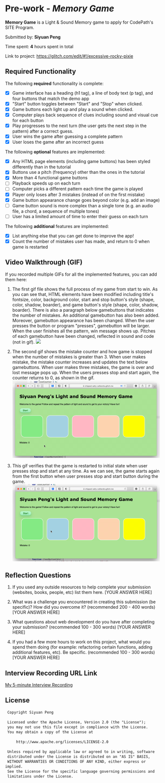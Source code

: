 # Pre-work - *Memory Game*

 **Memory Game** is a Light & Sound Memory game to apply for CodePath's SITE Program.

 Submitted by: **Siyuan Peng**

 Time spent: **4** hours spent in total

 Link to project: https://glitch.com/edit/#!/excessive-rocky-pixie

 ## Required Functionality

 The following **required** functionality is complete:

 * [x] Game interface has a heading (h1 tag), a line of body text (p tag), and four buttons that match the demo app
 * [x] "Start" button toggles between "Start" and "Stop" when clicked. 
 * [x] Game buttons each light up and play a sound when clicked. 
 * [x] Computer plays back sequence of clues including sound and visual cue for each button
 * [x] Play progresses to the next turn (the user gets the next step in the pattern) after a correct guess. 
 * [x] User wins the game after guessing a complete pattern
 * [x] User loses the game after an incorrect guess

 The following **optional** features are implemented:

 * [x] Any HTML page elements (including game buttons) has been styled differently than in the tutorial
 * [x] Buttons use a pitch (frequency) other than the ones in the tutorial
 * [x] More than 4 functional game buttons
 * [ ] Playback speeds up on each turn
 * [ ] Computer picks a different pattern each time the game is played
 * [x] Player only loses after 3 mistakes (instead of on the first mistake)
 * [x] Game button appearance change goes beyond color (e.g. add an image)
 * [ ] Game button sound is more complex than a single tone (e.g. an audio file, a chord, a sequence of multiple tones)
 * [ ] User has a limited amount of time to enter their guess on each turn

 The following **additional** features are implemented:

 - [x] List anything else that you can get done to improve the app!
 - [x] Count the number of mistakes user has made, and return to 0 when game is restarted 

 ## Video Walkthrough (GIF)

 If you recorded multiple GIFs for all the implemented features, you can add them here:
 1. The first gif file shows the full process of my game from start to win. As you can see that, HTML elements have been modified including title's fontsize, color, background color, start and stop button's style (shape, color, shadow, boarder), and game button's style (shape, color, shadow, boarder). There is also a paragraph below gamebuttons that indicates the number of mistakes. An additional gamebutton has also been added. Moreover, gamebutton appearance has been changed. When the user presses the button or program "presses", gamebutton will be larger. When the user finishes all the pattern, win message shows up. Pitches of each gamebutton have been changed, reflected in sound and code (not in gif).
 ![](FullProcess.gif)

 2. The second gif shows the mistake counter and how game is stopped when the number of mistakes is greater than 3. When user makes mistake, the mistake counter increases and updates the text below gamebuttons. When user makes three mistakes, the game is over and lost message pops up. When the users presses stop and start again, the counter returns to 0, as shown in the gif.
 ![](MistakeCounter.gif)

 3. This gif verifies that the game is restarted to initial state when user presses stop and start at any time. As we can see, the game starts again from the first button when user presses stop and start button during the game.
 ![](Restart.gif)


 ## Reflection Questions
 1. If you used any outside resources to help complete your submission (websites, books, people, etc) list them here. 
 [YOUR ANSWER HERE]

 2. What was a challenge you encountered in creating this submission (be specific)? How did you overcome it? (recommended 200 - 400 words) 
 [YOUR ANSWER HERE]

 3. What questions about web development do you have after completing your submission? (recommended 100 - 300 words) 
 [YOUR ANSWER HERE]

 4. If you had a few more hours to work on this project, what would you spend them doing (for example: refactoring certain functions, adding additional features, etc). Be specific. (recommended 100 - 300 words) 
 [YOUR ANSWER HERE]



 ## Interview Recording URL Link

 [My 5-minute Interview Recording](your-link-here)


 ## License

     Copyright Siyuan Peng

     Licensed under the Apache License, Version 2.0 (the "License");
     you may not use this file except in compliance with the License.
     You may obtain a copy of the License at

         http://www.apache.org/licenses/LICENSE-2.0

     Unless required by applicable law or agreed to in writing, software
     distributed under the License is distributed on an "AS IS" BASIS,
     WITHOUT WARRANTIES OR CONDITIONS OF ANY KIND, either express or implied.
     See the License for the specific language governing permissions and
     limitations under the License.